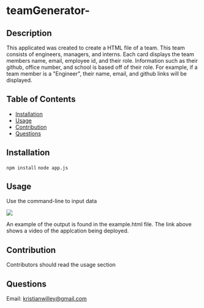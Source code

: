 # teamGenerator-

## Description 
This applicated was created to create a HTML file of a team. This team consists of engineers, managers, and interns. Each card displays the team members name, email, employee id, and their role. Information such as their github, office number, and school is based off of their role. For example, if a team member is a "Engineer", their name, 
email, and github links will be displayed. 

## Table of Contents
* [Installation](#installation) 
* [Usage](#usage) 
* [Contribution](#contribution) 
* [Questions](#questions) 

## Installation 
`npm install` 
`node app.js` 

## Usage 
Use the command-line to input data

<a href="https://vimeo.com/607890354"><img src="Screen Shot 2021-09-07 at 7.24.48 PM.png"></a>

An example of the output is found in the example.html file. 
The link above shows a video of the applcation being deployed. 



## Contribution 
Contributors should read the usage section 

## Questions

Email: kristianwilley@gmail.com

